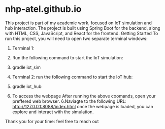 # nhp-atel.github.io
This project is part of my academic work, focused on IoT simulation and hub interaction. The project is built using Spring Boot for the backend, along with HTML, CSS, JavaScript, and React for the frontend.
Getting Started
To run this project, you will need to open two separate terminal windows:
1. Terminal 1:
2. Run the following command to start the IoT simulation:
3. gradle iot_sim

4. Terminal 2: run the following command to start the IoT hub:
5. gradle iot_hub

6. To access the webpage
After running the above coomands, 
open your preffered web browser.
6.Naviagte to the following URL:
http://127.0.0.1:8088/index.html
once the webpage is loaded, you can explore and interact with the simulation.

Thank you for your time:
feel free to reach out
